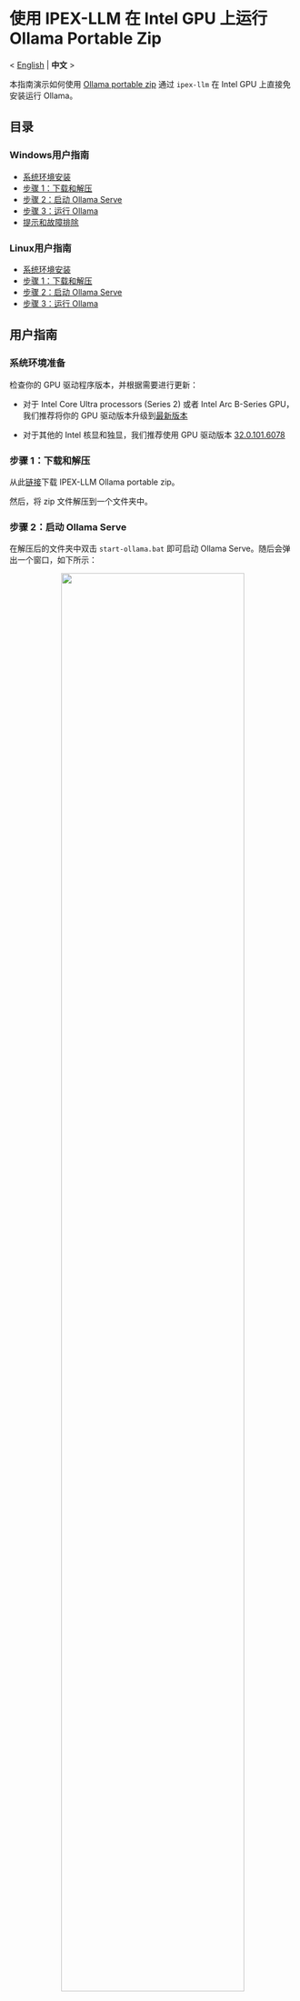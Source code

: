 # 使用 IPEX-LLM 在 Intel GPU 上运行 Ollama Portable Zip
<p>
   < <a href='./ollama_portablze_zip_quickstart.md'>English</a> | <b>中文</b> >
</p>

本指南演示如何使用 [Ollama portable zip](https://github.com/intel/ipex-llm/releases/tag/v2.2.0-nightly) 通过 `ipex-llm` 在 Intel GPU 上直接免安装运行 Ollama。

## 目录
### Windows用户指南
- [系统环境安装](#系统环境准备)
- [步骤 1：下载和解压](#步骤-1下载和解压)
- [步骤 2：启动 Ollama Serve](#步骤-2启动-ollama-serve)
- [步骤 3：运行 Ollama](#步骤-3运行-ollama)
- [提示和故障排除](#提示和故障排除)
### Linux用户指南
- [系统环境安装](#系统环境准备-1)
- [步骤 1：下载和解压](#步骤-1下载和解压-1)
- [步骤 2：启动 Ollama Serve](#步骤-2启动-ollama-serve-1)
- [步骤 3：运行 Ollama](#步骤-3运行-ollama-1)

## 用户指南

### 系统环境准备

检查你的 GPU 驱动程序版本，并根据需要进行更新：

- 对于 Intel Core Ultra processors (Series 2) 或者 Intel Arc B-Series GPU，我们推荐将你的 GPU 驱动版本升级到[最新版本](https://www.intel.com/content/www/us/en/download/785597/intel-arc-iris-xe-graphics-windows.html)

- 对于其他的 Intel 核显和独显，我们推荐使用 GPU 驱动版本 [32.0.101.6078](https://www.intel.com/content/www/us/en/download/785597/834050/intel-arc-iris-xe-graphics-windows.html)

### 步骤 1：下载和解压

从此[链接](https://github.com/intel/ipex-llm/releases/tag/v2.2.0-nightly)下载 IPEX-LLM Ollama portable zip。

然后，将 zip 文件解压到一个文件夹中。

### 步骤 2：启动 Ollama Serve

在解压后的文件夹中双击 `start-ollama.bat` 即可启动 Ollama Serve。随后会弹出一个窗口，如下所示：

<div align="center">
  <img src="https://llm-assets.readthedocs.io/en/latest/_images/ollama_portable_start_ollama.png"  width=80%/>
</div>

### 步骤 3：运行 Ollama

在 Intel GPUs 上使用 Ollama 运行 LLMs，如下所示：

- 打开命令提示符（cmd），并通过在命令行输入指令 `cd /d PATH\TO\EXTRACTED\FOLDER` 进入解压后的文件夹
- 在命令提示符中运行 `ollama run deepseek-r1:7b`（可以将当前模型替换为你需要的模型）

<div align="center">
  <img src="https://llm-assets.readthedocs.io/en/latest/_images/ollama_portable_run_ollama.png"  width=80%/>
</div>

## 提示和故障排除

### 通过切换源提升模型下载速度

Ollama 默认从 [Ollama 库](https://ollama.com/library) 下载模型。在 [运行 Ollama](#步骤-3运行-ollama) 之前设置环境变量 `IPEX_LLM_MODEL_SOURCE` 为 `modelscope/ollama`，你可以切换模型的首选下载源。

例如，如果你想运行 `deepseek-r1:7b` 但从 Ollama 库的下载速度较慢，可以通过如下方式改用 [ModelScope](https://www.modelscope.cn/models) 的 [模型源](https://www.modelscope.cn/models/unsloth/DeepSeek-R1-Distill-Qwen-7B-GGUF)：

- 打开 “命令提示符”（cmd），并通过 `cd /d PATH\TO\EXTRACTED\FOLDER` 命令进入解压后的文件夹
- 在 “命令提示符” 中运行 `set IPEX_LLM_MODEL_SOURCE=modelscope`
- 运行 `ollama run deepseek-r1:7b`

> [!Tip]
> 使用 `set IPEX_LLM_MODEL_SOURCE=modelscope` 下载的模型，在执行 `ollama list` 时仍会显示实际的模型 ID，例如：
> ```
> NAME                                                             ID              SIZE      MODIFIED
> modelscope.cn/unsloth/DeepSeek-R1-Distill-Qwen-7B-GGUF:Q4_K_M    f482d5af6aec    4.7 GB    About a minute ago
> ```
> 除了 `ollama run` 和 `ollama pull`，其他操作中模型应通过其实际 ID 进行识别，例如： `ollama rm modelscope.cn/unsloth/DeepSeek-R1-Distill-Qwen-7B-GGUF:Q4_K_M`

### 在 Ollama 中增加上下文长度

默认情况下，Ollama 使用 2048 个 token 的上下文窗口运行模型。也就是说，模型最多能 “记住” 2048 个 token 的上下文。

要增加上下文长度，可以在 [启动 Ollama serve](#步骤-2启动-ollama-serve) 之前设置环境变量 `IPEX_LLM_NUM_CTX`，步骤如下：

- 打开 “命令提示符”（cmd），并通过 `cd /d PATH\TO\EXTRACTED\FOLDER` 命令进入解压后的文件夹
- 在 “命令提示符” 中将 `IPEX_LLM_NUM_CTX` 设置为所需长度，例如：`set IPEX_LLM_NUM_CTX=16384`
- 通过运行 `start-ollama.bat` 启动 Ollama serve

> [!Tip]
> `IPEX_LLM_NUM_CTX` 的优先级高于模型 `Modelfile` 中设置的 `num_ctx`。

### Ollama v0.5.4 之后支持的其他模型

当前的 Ollama Portable Zip 基于 Ollama v0.5.4；此外，以下新模型也已在 Ollama Portable Zip 中得到支持：

  | 模型  | 下载 | 模型链接 |
  | - | - | - |
  | DeepSeek-R1 | `ollama run deepseek-r1` | [deepseek-r1](https://ollama.com/library/deepseek-r1) |
  | Openthinker | `ollama run openthinker` | [openthinker](https://ollama.com/library/openthinker) |
  | DeepScaleR | `ollama run deepscaler` | [deepscaler](https://ollama.com/library/deepscaler) |
  | Phi-4 | `ollama run phi4` | [phi4](https://ollama.com/library/phi4) |
  | Dolphin 3.0 | `ollama run dolphin3` | [dolphin3](https://ollama.com/library/dolphin3) |
  | Smallthinker | `ollama run smallthinker` | [smallthinker](https://ollama.com/library/smallthinker) |
  | Granite3.1-Dense |  `ollama run granite3-dense` | [granite3.1-dense](https://ollama.com/library/granite3.1-dense) |
  | Granite3.1-Moe-3B | `ollama run granite3-moe` | [granite3.1-moe](https://ollama.com/library/granite3.1-moe) |
----------------------------------------

## Linux用户指南

### 系统环境准备

检查你的 GPU 驱动程序版本，并根据需要进行更新：

- 对于消费级显卡用户，如A系列，B系列和集成显卡，我们推荐按照[消费级显卡驱动安装指南](https://dgpu-docs.intel.com/driver/client/overview.html)来安装您的显卡驱动。


### 步骤 1：下载和解压

从此[链接](https://github.com/intel/ipex-llm/releases/tag/v2.2.0-nightly)下载 IPEX-LLM Ollama的tgz压缩包。

然后，开启一个终端，输入如下命令将 tgz 文件解压到一个文件夹中。
```bash
cd tgz所在的文件夹
tar xvf [tgz文件]
```

### 步骤 2：启动 Ollama Serve

进入解压后的文件夹，执行`./start-ollama.sh`启动Ollama服务： 

[可选操作]多卡用户需要编辑start-ollama.sh来启用多张显卡，根据您机器的配置更改ONEAPI_DEVICE_SELECTOR，默认使用所有卡。
```bash
 cd PATH/TO/EXTRACTED/FOLDER
./start-ollama.sh
```

<div align="center">
  <img src="https://llm-assets.readthedocs.io/en/latest/_images/ollama_portable_start_ollama_ubuntu.png"  width=80%/>
</div>

### 步骤 3：运行 Ollama

在 Intel GPUs 上使用 Ollama 运行大语言模型，如下所示：

- 打开另外一个终端，并输入指令 `cd PATH/TO/EXTRACTED/FOLDER` 进入解压后的文件夹
- 在终端中运行 `./ollama run deepseek-r1:7b`（可以将当前模型替换为你需要的模型）

<div align="center">
  <img src="https://llm-assets.readthedocs.io/en/latest/_images/ollama_portable_run_ollama_ubuntu.png"  width=80%/>
</div>
